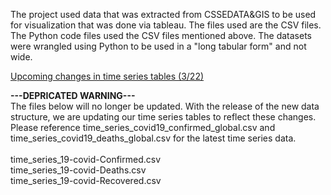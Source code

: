The project used data that was extracted from CSSEDATA&GIS to be used for visualization that was done via tableau. 
The files used are the CSV files.
The Python code files used the CSV files mentioned above.
The datasets were wrangled using Python to be used in a "long tabular form" and not wide.




[Upcoming changes in time series tables (3/22)](https://github.com/CSSEGISandData/COVID-19/issues/1250)

<b>---DEPRICATED WARNING---</b><br>
The files below will no longer be updated. With the release of the new data structure, we are updating our time series tables to reflect these changes. Please reference time_series_covid19_confirmed_global.csv and time_series_covid19_deaths_global.csv for the latest time series data. <br><br>
time_series_19-covid-Confirmed.csv	<br>
time_series_19-covid-Deaths.csv	<br>
time_series_19-covid-Recovered.csv
